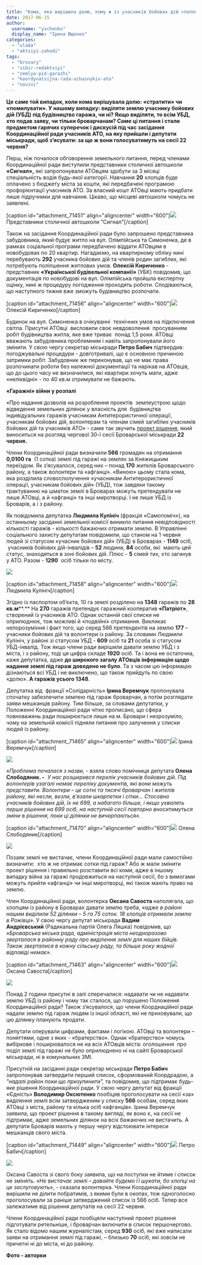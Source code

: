```yaml
---
title: "Кома, яка вирішила долю, кому ж із учасників бойових дій «положена» земля під гаражі"
date: 2017-06-15
author: 
  username: "yschenko"
  display_name: "Ірина Ющенко"
categories: 
  - "vlada"
  - "aktsiyi-zahodi"
tags: 
  - "brovary"
  - "vibir-redaktsiyi"
  - "zemlya-pid-garazhi"
  - "koordynatsijna-rada-uchasnykiv-ato"
  - "novini"
---
```


**Це саме той випадок, коли кома вирішувала долю: «стратити» чи «помилувати». У нашому випадку: виділяти землю учаснику бойових дій (УБД) під будівництво гаража, чи ні? Якщо виділяти, то всім УБД, хто подав заяву, чи тільки броварчанам? Саме ці питання і стали предметом гарячих суперечок і дискусій під час засідання Координаційної ради учасників АТО, на яку прийшли і депутати міськради, щоб з’ясувати: за що ж вони голосуватимуть на сесії 22 червня?**  

Перш, ніж почалося обговорення земельного питання, перед членами Координаційної ради виступили представники столичної автошколи **«Сигнал»,** які запропонували АТОвцям здобути за 3 місяці спеціальність водія будь-якої категорії. Навчання **20** хлопців буде оплачено з бюджету міста за кошти, які передбачені програмою профорієнтації учасників АТО. За власний кошт АТОвці мають придбати лише підручники для навчання. Цікаво, що місцеві автошколи чомусь не заявлені.

\[caption id="attachment\_71451" align="aligncenter" width="600"\][![](https://mpz.brovary.org/wp-content/uploads/2017/06/3-2.jpg)](https://mpz.brovary.org/wp-content/uploads/2017/06/3-2.jpg) Представники столичної автошколи "Сигнал"\[/caption\]

Також на засідання Координаційної ради було запрошено представника забудовника, який будує житло на вул. Олімпійська та Симоненка, де в рамках соціальної програми передбачено віддати АТОвцям в новобудовах по 20 квартир. Нагадаємо, на квартирному обліку нині перебувають **292** учасника бойових дій та членів родин загиблих, які потребують поліпшення житлових умов. **Олексій Кириченко** \- представник **«Української будівельної компанії»** (УБК) повідомив, що документація по новобудові на вул. Олімпійська пройшла експертну оцінку, нині ж процедуру погодження проходять роботи. Сподіваються, що наступного тижня вже зможуть будівництво розпочати.

\[caption id="attachment\_71456" align="aligncenter" width="600"\][![](https://mpz.brovary.org/wp-content/uploads/2017/06/9-1.jpg)](https://mpz.brovary.org/wp-content/uploads/2017/06/9-1.jpg) Олексій Кириченко\[/caption\]

Будинок на вул. Симоненка в очікуванні  технічних умов на підключення світла. Присутні АТОвці  висловили своє невдоволення  просуванням робіт будівництва житла, яке вже триває  понад 1,5 роки. АТОвці вважають забудовника проблемним і навіть запропонували його змінити. У свою чергу секретар міськради **Петро Бабич** підтвердив: погоджувальні процедури - довготривалі, що є основною причиною затримки робіт. Забудовник же переконував, що не має права розпочинати роботи без належної документації та нарікав на АТОвців, що до цього часу не визначилися, які квартири хочуть мати, адже «неліквідні» - по 40 кв.м отримувати не бажають.

**«Гаражні» війни у розпалі**

«Про надання дозволів на розроблення проектів  землеустрою щодо відведення земельних ділянок у власність для  будівництва індивідуальних гаражів учасникам Антитерористичної операції, учасникам бойових дій, волонтерам та членам сімей загиблих учасників бойових дій та учасників АТО» _-_ саме так звучить [проект рішення](http://brovary-rada.gov.ua/documents/27273.html), який виноситься на розгляд чергової 30-ї сесії Броварської міськради **22 червня.**

Члени Координаційної ради визначили **566** громадян на отримання **0,0100** **га**  (1 сотка) землі під гаражі на землях за Княжицьким переїздом. Як з’ясувалося, серед них – понад **170** жителів Броварського району, а також волонтери та «афганці». «Виною» цьому стала кома, яка розділила словосполучення «учасникам Антитерористичної операції, учасникам бойових дій» (УБД), тож завдяки такому трактуванню на шматок землі в Броварах можуть претендувати не лише АТОвці, а й «афганці» та інші миротворці. І не лише УБД із Броварів, а і з району.

Як повідомила депутатка **Людмила Кулініч** (фракція «Самопоміч»), на останньому засіданні земельної комісії виникло питання невідповідності кількості гаражів - кількості бажаючих отримати землю. В Управлінні соціального захисту депутатам повідомили, що станом на 1 червня людей зі статусом «учасник бойових дій» (УБД) в Броварах - **1149** осіб,  учасників бойових дій-інвалідів – **52** людини, **84** особи, які  мають цей статус, знаходяться в зоні бойових дій. Плюс - **5** сімей тих, хто загинув у АТО. Разом - **1290**  осіб тільки по місту.

[![](https://mpz.brovary.org/wp-content/uploads/2017/06/10-1.jpg)](https://mpz.brovary.org/wp-content/uploads/2017/06/10-1.jpg)

\[caption id="attachment\_71458" align="aligncenter" width="600"\][![](https://mpz.brovary.org/wp-content/uploads/2017/06/11.jpg)](https://mpz.brovary.org/wp-content/uploads/2017/06/11.jpg) Людмила Кулініч\[/caption\]

Згідно із паспортом об’єкта, 10 га землі розділено на **1348** гаражів по **28** **кв.м****.** На **270** гаражів претендує гаражний кооператив **«Патріот»**, створений із учасників АТО. Однак останній свої списки не оприлюднює, тож можливі й «подвійні» отримання. Викликає непорозуміння і факт того, що серед 566 претендентів на землю **177** – учасники бойових дій та волонтери із району. За словами Людмили Кулініч, у районі зі статусом УБД - **609** осіб та **21** особа зі статусом УБД-інвалід. Тож якщо члени ради вирішили давати землю УБД і з міста, і з району, тоді ця цифра складе **1920** осіб. Та і вона не остаточна, каже депутатка, адже **до широкого загалу АТОвців інформацію щодо надання землі під гараж доведено не було**. Та з часом цю інформацію дізнаються всі УБД і не виключено, що також прийдуть по свою «долю». **А гаражів усього 1348**.

Депутатка від  фракції «Солідарність» **Ірина Веремчук** пропонувала спочатку забезпечити землею під гараж броварчан, а потім розглядати заяви мешканців району. Тим більше, за словами депутатки, у Положенні Координаційної ради чітко прописано, що сфера повноважень ради поширюється лише на м. Бровари і незрозуміло, чому на земельній комісії підняли питання про залучення у списки людей із району.

\[caption id="attachment\_71465" align="aligncenter" width="600"\][![](https://mpz.brovary.org/wp-content/uploads/2017/06/18.jpg)](https://mpz.brovary.org/wp-content/uploads/2017/06/18.jpg) Ірина Веремчук\[/caption\]

[![](https://mpz.brovary.org/wp-content/uploads/2017/06/15.jpg)](https://mpz.brovary.org/wp-content/uploads/2017/06/15.jpg)

«_Проблема почалася з назви,_ - взяла слово помічниця депутата **Олена Слободяник. -**  _У нас розширився перелік учасників бойових дій. Під волонтерів узагалі немає переліку документів, які вони можуть представити. Волонтери – це сотні та тисячі броварчан і жителів району, які несли, везли, в’язали шкарпетки і сітки… Стосовно учасників бойових дій, їх не 699, а набагато більше, і якщо ухвалять перше рішення на 699 осіб, на наступній сесії повторно вноситимуться зміни в рішення, поки ці ділянки не вичерпаються»._

\[caption id="attachment\_71470" align="aligncenter" width="600"\][![](https://mpz.brovary.org/wp-content/uploads/2017/06/24.jpg)](https://mpz.brovary.org/wp-content/uploads/2017/06/24.jpg) Олена Слободяник\[/caption\]

[![](https://mpz.brovary.org/wp-content/uploads/2017/06/13-1.jpg)](https://mpz.brovary.org/wp-content/uploads/2017/06/13-1.jpg)

Позаяк землі не вистачає, члени Координаційної ради мали самостійно визначити:  хто ж не отримає сотки під гараж? Або ж мали змінити проект рішення і правильно розставити всі коми, адже в іншому випадку війна за гаражі продовжиться на наступній сесії, бо з вимогами можуть прийти «афганці» чи інші миротворці, які також мають право на землю.

Член Координаційної ради, волонтерка **Оксана Савоста** наполягала, що хлопцям із району в Броварах давати землю треба, _«адже в районі нашим виділили 52 ділянки – 5 га 75 соток. 18 хлопців отримали землю в Рожівці»_. У свою чергу депутат міськради **Вадим Андрієвський** (Радикальна партія Олега Ляшка) повідомив, що _«Броварська міська рада, адміністрація міста неодноразово зверталася в районну раду про виділення землі для наших бійців. Також зверталися в кожну сільську раду, та більше року жодної відповіді немає»._

\[caption id="attachment\_71463" align="aligncenter" width="600"\][![](https://mpz.brovary.org/wp-content/uploads/2017/06/16.jpg)](https://mpz.brovary.org/wp-content/uploads/2017/06/16.jpg) Оксана Савоста\[/caption\]

[![](https://mpz.brovary.org/wp-content/uploads/2017/06/21.jpg)](https://mpz.brovary.org/wp-content/uploads/2017/06/21.jpg)

Понад 2 години присутні в залі сперечалися: надавати чи не надавати землю УБД із району і чому так сталося, що порушено Положення  Координаційної ради? Також з’ясувалося, що члени Коорднаційної ради надали землю під гараж людям із іншої області, які не приховували, що цю ділянку планують продати.

Депутати оперували цифрами, фактами і логікою. АТОвці та волонтери – поняттями, одне з яких - «братерство». Однак «братерство» чомусь вибіркове і поширювалося не на всіх АТОвців міста: оголошення  про поділ землі під гаражі не було оприлюднено ні на сайті Броварської міськради, ні в комунальних ЗМІ.

Присутній на засіданні ради секретар міськради **Петро Бабич** запропонував затвердити перший список, сформований Коордрадою, а _"надалі район поки що призупинити",_ та повідомив, що підтримає будь-яке рішення Координаційної ради. У свою чергу депутат від фракції «Єдність» **Володимир Оксютенко** пообіцяв проголосувати на сесії «за» виділення землі всім затвердженим у списку **566** особам, серед яких АТОвці з міста, району та кілька осіб «афганців». Ірина Веремчук заявила, що проект рішення в такому вигляді, як воно є, на сесії не підтримає, адже земельних ділянок на всіх бажаючих не вистачить. А депутати Броварів мають у першу чергу відстоювати інтереси мешканців свого міста.

\[caption id="attachment\_71449" align="aligncenter" width="600"\][![](https://mpz.brovary.org/wp-content/uploads/2017/06/1-3.jpg)](https://mpz.brovary.org/wp-content/uploads/2017/06/1-3.jpg) Петро Бабич\[/caption\]

[![](https://mpz.brovary.org/wp-content/uploads/2017/06/17.jpg)](https://mpz.brovary.org/wp-content/uploads/2017/06/17.jpg)

Оксана Савоста зі свого боку заявила, що на поступки не йтиме і список не змінять. _«Не вистачає землі – давайте будемо її шукати, бо хлопці на це заслуговують»,_ - сказала волонтерка. Члени Координаційної ради вирішили не ділити побратимів, з якими були в окопах, тож одноголосно проголосували за раніше затверджений список із 566 осіб. Тепер все залежатиме від рішення депутатів на сесії 22 червня.

Члени Координаційної ради пообіцяли наступний проект рішення підготувати ретельніше, і броварчан включити в список першочергово. Як стало відомо нашим журналістам, серед **930** осіб, які вже написали заяви на отримання землі під гаражі, – близько **70** осіб, які зовсім не причетні ні до міста, ні до району.

**Фото - авторки**
